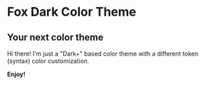 # Fox Dark Color Theme

## Your next color theme

Hi there!
I'm just a "Dark+" based color theme with a different token (syntax) color customization.


**Enjoy!**
